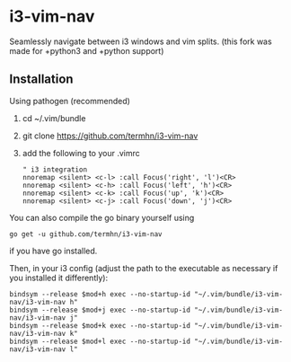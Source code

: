 # i3-vim-nav
Seamlessly navigate between i3 windows and vim splits.
(this fork was made for +python3 and +python support)

## Installation

Using pathogen (recommended)
1. cd ~/.vim/bundle
2. git clone https://github.com/termhn/i3-vim-nav
3. add the following to your .vimrc

	```vim
	" i3 integration
	nnoremap <silent> <c-l> :call Focus('right', 'l')<CR>
	nnoremap <silent> <c-h> :call Focus('left', 'h')<CR>
	nnoremap <silent> <c-k> :call Focus('up', 'k')<CR>
	nnoremap <silent> <c-j> :call Focus('down', 'j')<CR>
	```

You can also compile the go binary yourself using

```
go get -u github.com/termhn/i3-vim-nav
```
if you have go installed.

Then, in your i3 config (adjust the path to the executable as necessary if you installed it differently):

```
bindsym --release $mod+h exec --no-startup-id "~/.vim/bundle/i3-vim-nav/i3-vim-nav h"
bindsym --release $mod+j exec --no-startup-id "~/.vim/bundle/i3-vim-nav/i3-vim-nav j"
bindsym --release $mod+k exec --no-startup-id "~/.vim/bundle/i3-vim-nav/i3-vim-nav k"
bindsym --release $mod+l exec --no-startup-id "~/.vim/bundle/i3-vim-nav/i3-vim-nav l"
```


